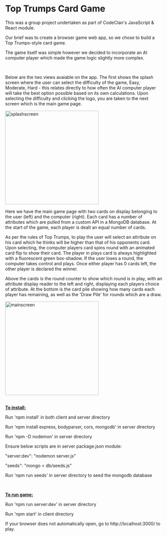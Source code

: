 <h1> Top Trumps Card Game </h1>

This was a group project undertaken as part of CodeClan's JavaScript & React module.

Our brief was to create a browser game web app, so we chose to build a Top Trumps-style card game. 

The game itself was simple however we decided to incorporate an AI computer player which made the game logic slightly more complex. 

<br>

Below are the two views avaiable on the app. The first shows the splash screen where the user can select the difficulty of the game, Easy, Moderate, Hard - this relates directly to how often the AI computer player will take the best option possible based on its own calculations. Upon selecting the difficulty and clicking the logo, you are taken to the next screen which is the main game page.

<img width="300" height="auto" alt="splashscreen" src="https://user-images.githubusercontent.com/76786476/122687822-72aa3880-d210-11eb-991c-ff3f8116841a.png">

Here we have the main game page with two cards on display belonging to the user (left) and the computer (right). Each card has a number of attributes which are pulled from a custom API in a MongoDB database. At the start of the game, each player is dealt an equal number of cards. 

As per the rules of Top Trumps, to play the user will select an attribute on his card which he thinks will be higher than that of his opponents card. Upon selecting, the computer players card spins round with an animated card flip to show their card. The player in plays card is always highlighted with a fluorescent green box-shadow. If the user loses a round, the computer takes control and plays. Once either player has 0 cards left, the other player is declared the winner. 

Above the cards is the round counter to show which round is in play, with an attribute display reader to the left and right, displaying each players choice of attribute. At the bottom is the card pile showing how many cards each player has remaining, as well as the 'Draw Pile' for rounds which are a draw.

<img width="300" height="auto" alt="mainscreen" src="https://user-images.githubusercontent.com/76786476/122687828-7dfd6400-d210-11eb-94ec-adcbf2326b75.png">
<br><br>

<b><u>To install:</u> </b>

Run 'npm install' in both client and server directory

Run 'npm install express, bodyparser, cors, mongodb' in server directory

Run 'npm -D nodemon' in server directory

Ensure below scripts are in server package.json module:

"server:dev": "nodemon server.js"

"seeds": "mongo < db/seeds.js"


Run 'npm run seeds' in server directory to seed the mongodb database

<br>

<b><u>To run game: </u> </b>

Run 'npm run server:dev' in server directory 

Run 'npm start' in client directory



If your browser does not automatically open, go to http://localhost:3000/ to play.
